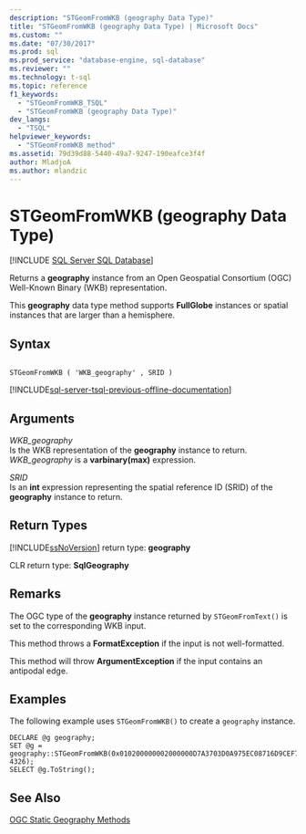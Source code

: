 ```yaml
---
description: "STGeomFromWKB (geography Data Type)"
title: "STGeomFromWKB (geography Data Type) | Microsoft Docs"
ms.custom: ""
ms.date: "07/30/2017"
ms.prod: sql
ms.prod_service: "database-engine, sql-database"
ms.reviewer: ""
ms.technology: t-sql
ms.topic: reference
f1_keywords: 
  - "STGeomFromWKB_TSQL"
  - "STGeomFromWKB (geography Data Type)"
dev_langs: 
  - "TSQL"
helpviewer_keywords: 
  - "STGeomFromWKB method"
ms.assetid: 79d39d88-5440-49a7-9247-190eafce3f4f
author: MladjoA
ms.author: mlandzic 
---
```

# STGeomFromWKB (geography Data Type)
[!INCLUDE [SQL Server SQL Database](../../includes/applies-to-version/sql-asdb.md)]

Returns a **geography** instance from an Open Geospatial Consortium (OGC) Well-Known Binary (WKB) representation.
  
This **geography** data type method supports **FullGlobe** instances or spatial instances that are larger than a hemisphere.
  
## Syntax  
  
```  
  
STGeomFromWKB ( 'WKB_geography' , SRID )  
```  
  
[!INCLUDE[sql-server-tsql-previous-offline-documentation](../../includes/sql-server-tsql-previous-offline-documentation.md)]

## Arguments
 *WKB_geography*  
 Is the WKB representation of the **geography** instance to return. *WKB_geography* is a **varbinary(max)** expression.  
  
 *SRID*  
 Is an **int** expression representing the spatial reference ID (SRID) of the **geography** instance to return.  
  
## Return Types  
 [!INCLUDE[ssNoVersion](../../includes/ssnoversion-md.md)] return type: **geography**  
  
 CLR return type: **SqlGeography**  
  
## Remarks  
 The OGC type of the **geography** instance returned by `STGeomFromText()` is set to the corresponding WKB input.  
  
 This method throws a **FormatException** if the input is not well-formatted.  
  
 This method will throw **ArgumentException** if the input contains an antipodal edge.  
  
## Examples  
 The following example uses `STGeomFromWKB()` to create a `geography` instance.  
  
```  
DECLARE @g geography;  
SET @g = geography::STGeomFromWKB(0x010200000002000000D7A3703D0A975EC08716D9CEF7D34740CBA145B6F3955EC08716D9CEF7D34740, 4326);  
SELECT @g.ToString();  
```  
  
## See Also  
 [OGC Static Geography Methods](../../t-sql/spatial-geography/ogc-static-geography-methods.md)  
  
  
